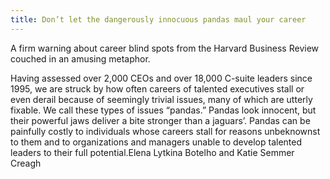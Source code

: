 ```yaml
---
title: Don’t let the dangerously innocuous pandas maul your career
---
```


A firm warning about career blind spots from the Harvard Business Review couched in an amusing metaphor.



Having assessed over 2,000 CEOs and over 18,000 C-suite leaders since 1995, we are struck by how often careers of talented executives stall or even derail because of seemingly trivial issues, many of which are utterly fixable. We call these types of issues “pandas.” Pandas look innocent, but their powerful jaws deliver a bite stronger than a jaguars’. Pandas can be painfully costly to individuals whose careers stall for reasons unbeknownst to them and to organizations and managers unable to develop talented leaders to their full potential.Elena Lytkina Botelho and Katie Semmer Creagh

